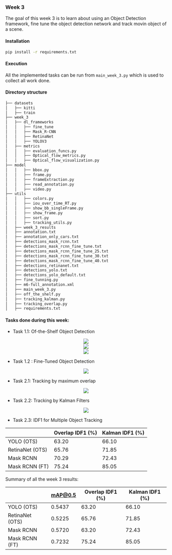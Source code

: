 ### Week 3

The goal of this week 3 is to learn about using an Object Detection framework, fine tune the object detection network and track movin object of a scene.

#### Installation

```bash
pip install -r requirements.txt
```
#### Execution

 All the implemented tasks can be run from ```main_week_3.py``` which is used to collect all work done.

#### Directory structure

```bash
├── datasets
│   ├── kitti
│   ├── train
├── week_3
│   ├── dl_frameworks
│   │   ├── fine_tune
│   │   ├── Mask_R-CNN
│   │   ├── RetinaNet
│   │   ├── YOLOV3
│   ├── metrics
│   │   ├── evaluation_funcs.py
│   │   ├── Optical_flow_metrics.py
│   │   ├── Optical_flow_visualization.py
├── model
│   │   ├── bbox.py
│   │   ├── frame.py
│   │   ├── frameExtraction.py
│   │   ├── read_annotation.py
│   │   ├── video.py
├── utils
│   │   ├── colors.py
│   │   ├── iou_over_time_RT.py
│   │   ├── show_bb_singleFrame.py
│   │   ├── show_frame.py
│   │   ├── sort.py
│   │   ├── tracking_utils.py
│   ├── week_3_results
│   ├── annotation.txt
│   ├── annotation_only_cars.txt
│   ├── detections_mask_rcnn.txt
│   ├── detections_mask_rcnn_fine_tune.txt
│   ├── detections_mask_rcnn_fine_tune_25.txt
│   ├── detections_mask_rcnn_fine_tune_30.txt
│   ├── detections_mask_rcnn_fine_tune_40.txt
│   ├── detections_retinanet.txt
│   ├── detections_yolo.txt
│   ├── detections_yolo_default.txt
│   ├── fine_tunning.py
│   ├── m6-full_annotation.xml
│   ├── main_week_3.py
│   ├── off_the_shelf.py
│   ├── tracking_kalman.py
│   ├── tracking_overlap.py
│   ├── requirements.txt
```

#### Tasks done during this week:

- Task 1.1: Of-the-Shelf Object Detection
<div align="center">
  <img src="https://github.com/mcv-m6-video/mcv-m6-2020-team6/blob/master/week_3/week_3_results/yolo_off_the_shelf.gif">
</div>

<div align="center">
  <img src="https://github.com/mcv-m6-video/mcv-m6-2020-team6/blob/master/week_3/week_3_results/retinanet_off_the_shelf.gif">
</div>

<div align="center">
  <img src="https://github.com/mcv-m6-video/mcv-m6-2020-team6/blob/master/week_3/week_3_results/mask_rcnn_off_the_shelf.gif">
</div>


- Task 1.2 : Fine-Tuned Object Detection
  
  
<div align="center">
  <img src="https://github.com/mcv-m6-video/mcv-m6-2020-team6/blob/master/week_3/week_3_results/Mask%20R-CNN%20fine-tune.gif">
</div>



- Task 2.1: Tracking by maximum overlap

<div align="center">
  <img src="https://github.com/mcv-m6-video/mcv-m6-2020-team6/blob/master/week_3/week_3_results/gif_tracking_overlap.gif">
</div>



- Task 2.2: Tracking by Kalman Filters


<div align="center">
  <img src="https://github.com/mcv-m6-video/mcv-m6-2020-team6/blob/master/week_3/week_3_results/gif_tracking_Kalman.gif">
</div>


- Task 2.3: IDF1 for Multiple Object Tracking


|| Overlap IDF1 (%) | Kalman IDF1 (%)|
|-|-|-|
|YOLO (OTS)|63.20|66.10|
|RetinaNet (OTS)|65.76|71.85|
|Mask RCNN|70.29|72.43|
|Mask RCNN (FT)|75.24|85.05|

Summary of all the week 3 results:

| | mAP@0.5 | Overlap IDF1 (%) | Kalman IDF1 (%)|
|-|-|-|-|
|YOLO (OTS)|0.5437|63.20|66.10|
|RetinaNet (OTS)|0.5225|65.76|71.85|
|Mask RCNN|0.5720|63.20|72.43|
|Mask RCNN (FT)|0.7232|75.24|85.05|



